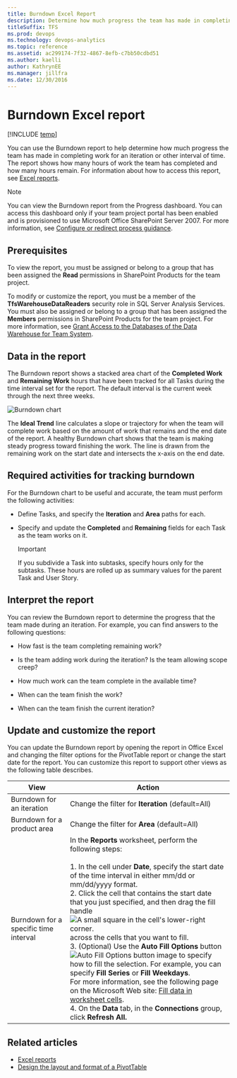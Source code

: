 ```yaml
---
title: Burndown Excel Report  
description: Determine how much progress the team has made in completing work for an iteration or other interval of time - Team Foundation Server  
titleSuffix: TFS
ms.prod: devops
ms.technology: devops-analytics
ms.topic: reference
ms.assetid: ac299174-7f32-4867-8efb-c7bb50cdbd51
ms.author: kaelliauthor: KathrynEE
ms.manager: jillfra
ms.date: 12/30/2016
---
```


# Burndown Excel report

[!INCLUDE [temp](../_shared/tfs-sharepoint-version.md)]


You can use the Burndown report to help determine how much progress the team has made in completing work for an iteration or other interval of time. The report shows how many hours of work the team has completed and how many hours remain. For information about how to access this report, see [Excel reports](excel-reports.md).  
  
> [!NOTE]
>  You can view the Burndown report from the Progress dashboard. You can access this dashboard only if your team project portal has been enabled and is provisioned to use Microsoft Office SharePoint Server 2007. For more information, see [Configure or redirect process guidance](../sharepoint-dashboards/configure-or-redirect-process-guidance.md).  
  
## Prerequisites
  
 To view the report, you must be assigned or belong to a group that has been assigned the **Read** permissions in SharePoint Products for the team project.  
  
 To modify or customize the report, you must be a member of the **TfsWarehouseDataReaders** security role in SQL Server Analysis Services. You must also be assigned or belong to a group that has been assigned the **Members** permissions in SharePoint Products for the team project. For more information, see [Grant Access to the Databases of the Data Warehouse for Team System](../admin/grant-permissions-to-reports.md).  


<a name="Data"></a> 

## Data in the report  

The Burndown report shows a stacked area chart of the **Completed Work** and **Remaining Work** hours that have been tracked for all Tasks during the time interval set for the report. The default interval is the current week through the next three weeks.  
  
 ![Burndown chart](_img/procguid_agileburn.png "ProcGuid_AgileBurn")  
  
 The **Ideal Trend** line calculates a slope or trajectory for when the team will complete work based on the amount of work that remains and the end date of the report. A healthy Burndown chart shows that the team is making steady progress toward finishing the work. The line is drawn from the remaining work on the start date and intersects the x-axis on the end date.  
  
<a name="RequiredActivities"></a> 

## Required activities for tracking burndown 
 
 For the Burndown chart to be useful and accurate, the team must perform the following activities:  
  
-   Define Tasks, and specify the **Iteration** and **Area** paths for each.  
  
-   Specify and update the **Completed** and **Remaining** fields for each Task as the team works on it.  
  
    > [!IMPORTANT]
    >  If you subdivide a Task into subtasks, specify hours only for the subtasks. These hours are rolled up as summary values for the parent Task and User Story.  
  
<a name="Interpreting"></a> 

## Interpret the report  

 You can review the Burndown report to determine the progress that the team made during an iteration. For example, you can find answers to the following questions:  
  
- How fast is the team completing remaining work?  
  
- Is the team adding work during the iteration? Is the team allowing scope creep?  
  
- How much work can the team complete in the available time?  
  
- When can the team finish the work?  
  
- When can the team finish the current iteration?  
  
  <a name="Updating"></a> 

## Update and customize the report  

You can update the Burndown report by opening the report in Office Excel and changing the filter options for the PivotTable report or change the start date for the report. You can customize this report to support other views as the following table describes.  
  
|View|Action|  
|----------|------------|  
|Burndown for an iteration|Change the filter for **Iteration** (default=All)|  
|Burndown for a product area|Change the filter for **Area** (default=All)|  
|Burndown for a specific time interval|In the **Reports** worksheet, perform the following steps:<br /><br /> 1.  In the cell under **Date**, specify the start date of the time interval in either mm/dd or mm/dd/yyyy format.<br />2.  Click the cell that contains the start date that you just specified, and then drag the fill handle![A small square in the cell's lower&#45;right corner.](_img/icon_fillhandle.png "Icon_FillHandle") across the cells that you want to fill.<br />3.  (Optional) Use the **Auto Fill Options** button ![Auto Fill Options button image](_img/icon_autofilloptions.png "Icon_AutoFillOptions") to specify how to fill the selection. For example, you can specify **Fill Series** or **Fill Weekdays**.<br />     For more information, see the following page on the Microsoft Web site: [Fill data in worksheet cells](http://go.microsoft.com/fwlink/?LinkID=165808).<br />4.  On the **Data** tab, in the **Connections** group, click **Refresh All.**|  
  

## Related articles

- [Excel reports](excel-reports.md)
- [Design the layout and format of a PivotTable](https://support.office.com/article/design-the-layout-and-format-of-a-pivottable-a9600265-95bf-4900-868e-641133c05a80) 